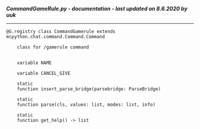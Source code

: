 ***CommandGameRule.py - documentation - last updated on 8.6.2020 by uuk***
___

    @G.registry class CommandGamerule extends mcpython.chat.command.Command.Command
        
        class for /gamerule command


        variable NAME

        variable CANCEL_GIVE

        static
        function insert_parse_bridge(parsebridge: ParseBridge)

        static
        function parse(cls, values: list, modes: list, info)

        static
        function get_help() -> list